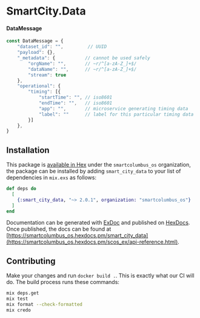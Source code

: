 # SmartCity.Data

#### DataMessage

```javascript
const DataMessage = {
    "dataset_id": "",         // UUID
    "payload": {},
    "_metadata": {           // cannot be used safely
        "orgName": "",       // ~r/^[a-zA-Z_]+$/
        "dataName": "",      // ~r/^[a-zA-Z_]+$/
        "stream": true
    },
    "operational": {
        "timing": [{
            "startTime": "", // iso8601
            "endTime": "",   // iso8601
            "app": "",       // microservice generating timing data
            "label": ""      // label for this particular timing data
        }]
    },
}
```

## Installation

This package is [available in Hex](https://hex.pm/docs/publish) under the `smartcolumbus_os` organization, the package can be installed
by adding `smart_city_data` to your list of dependencies in `mix.exs` as follows:

```elixir
def deps do
  [
    {:smart_city_data, "~> 2.0.1", organization: "smartcolumbus_os"}
  ]
end
```

Documentation can be generated with [ExDoc](https://github.com/elixir-lang/ex_doc)
and published on [HexDocs](https://hexdocs.pm). Once published, the docs can
be found at [https://smartcolumbus_os.hexdocs.pm/smart_city_data](https://smartcolumbus_os.hexdocs.pm/scos_ex/api-reference.html).

## Contributing

Make your changes and run `docker build .`. This is exactly what our CI will do. The build process runs these commands:

```bash
mix deps.get
mix test
mix format --check-formatted
mix credo
```
